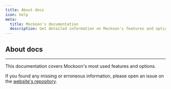 ```yaml
---
title: About docs
icon: help
meta:
  title: Mockoon's documentation
  description: Get detailed information on Mockoon's features and options
---
```


## About docs

---

This documentation covers Mockoon's most used features and options.

If you found any missing or erroneous information, please open an issue on the [website's repository](https://github.com/mockoon/mockoon.com).
